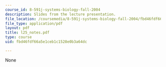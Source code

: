```yaml
---
course_id: 8-591j-systems-biology-fall-2004
description: Slides from the lecture presentation.
file_location: /coursemedia/8-591j-systems-biology-fall-2004/fbd46fdf66a5e1ceb1c1528e0b3a64dc_l25_notes.pdf
file_type: application/pdf
layout: pdf
title: l25_notes.pdf
type: course
uid: fbd46fdf66a5e1ceb1c1528e0b3a64dc

---
```

None